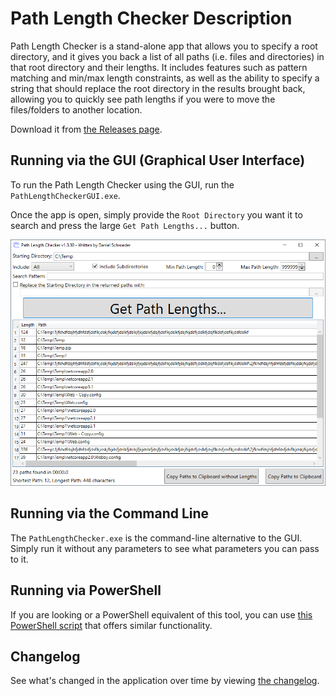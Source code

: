 # Path Length Checker Description

Path Length Checker is a stand-alone app that allows you to specify a root directory, and it gives you back a list of all paths (i.e. files and directories) in that root directory and their lengths. It includes features such as pattern matching and min/max length constraints, as well as the ability to specify a string that should replace the root directory in the results brought back, allowing you to quickly see path lengths if you were to move the files/folders to another location.

Download it from [the Releases page](https://github.com/deadlydog/PathLengthChecker/releases).

## Running via the GUI (Graphical User Interface)

To run the Path Length Checker using the GUI, run the `PathLengthCheckerGUI.exe`.

Once the app is open, simply provide the `Root Directory` you want it to search and press the large `Get Path Lengths...` button.

![Path Length Checker screenshot](docs/Images/PathLengthChecker.png)

## Running via the Command Line

The `PathLengthChecker.exe` is the command-line alternative to the GUI. Simply run it without any parameters to see what parameters you can pass to it.

## Running via PowerShell

If you are looking or a PowerShell equivalent of this tool, you can use [this PowerShell script](tools/GetPathLengths.ps1) that offers similar functionality.

## Changelog

See what's changed in the application over time by viewing [the changelog](Changelog.md).
